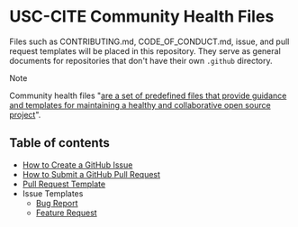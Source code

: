 # USC-CITE Community Health Files

Files such as CONTRIBUTING.md, CODE_OF_CONDUCT.md, issue, and pull request templates will be placed in this repository. They serve as general documents for repositories that don't have their own `.github` directory.

> [!NOTE]
> Community health files "[are a set of predefined files that provide guidance and templates for maintaining a healthy and collaborative open source project](https://docs.github.com/en/communities/setting-up-your-project-for-healthy-contributions/creating-a-default-community-health-file)".

## Table of contents

-   [How to Create a GitHub Issue](how_to_create_an_issue.md)
-   [How to Submit a GitHub Pull Request](how_to_submit_a_pull_request.md)
-   [Pull Request Template](PULL_REQUEST_TEMPLATE.md)
-   Issue Templates
    -   [Bug Report](ISSUE_TEMPLATE/bug_report.md)
    -   [Feature Request](ISSUE_TEMPLATE/feature_request.md)
